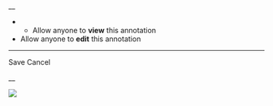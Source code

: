__

  *   * Allow anyone to **view** this annotation
  * Allow anyone to **edit** this annotation



* * *

Save Cancel

__




![](https://bat.bing.com/action/0?ti=56018282&Ver=2&mid=4bf2feeb-b70a-46ae-a141-972b9da16a90&sid=201ffde0635411ee902411d77b750559&vid=20202bf0635411ee9ac03f2e618b0b9f&vids=0&msclkid=N&pi=0&lg=en-US&sw=800&sh=600&sc=24&nwd=1&tl=Shortform%20%7C%20Anything%20You%20Want&p=https%3A%2F%2Fwww.shortform.com%2Fapp%2Fbook%2Fanything-you-want%2F1-page-summary&r=&lt=290&evt=pageLoad&sv=1&rn=771481)
